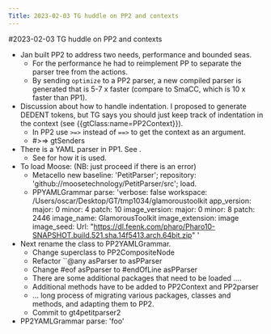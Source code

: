 ---Title: 2023-02-03 TG huddle on PP2 and contexts---#2023-02-03 TG huddle on PP2 and contexts- Jan built PP2 to address two needs, performance and bounded seas.    - For the performance he had to reimplement PP to separate the parser tree from the actions.    - By sending `optimize` to a PP2 parser, a new compiled parser is generated that is 5-7 x faster (compare to SmaCC, which is 10 x faster than PP1).- Discussion about how to handle indentation. I proposed to generate DEDENT tokens, but TG says you should just keep track of indentation in the context (see {{gtClass:name=PP2Context}}).    - In PP2 use `>=>` instead of `==>` to get the context as an argument.    - #>=> gtSenders- There is a YAML parser in PP1. See [](https://github.com/moosetechnology/PetitParser).    - See [](https://github.com/moosetechnology/PetitParser/blob/5bdaf9f36793bf355e863c1accfbcc6162a6b034/src/PetitYAML/PPYAMLGrammar.class.st#L395) for how it is used.- To load Moose: (NB: just proceed if there is an error)    - Metacello new
   baseline: 'PetitParser';
   repository: 'github://moosetechnology/PetitParser/src';
   load.    - PPYAMLGrammar parse: 'verbose: false
workspace: /Users/oscar/Desktop/GT/tmp1034/glamoroustoolkit
app_version:
  major: 0
  minor: 4
  patch: 10
image_version:
  major: 0
  minor: 8
  patch: 2446
image_name: GlamorousToolkit
image_extension: image
image_seed:
  Url: "https://dl.feenk.com/pharo/Pharo10-SNAPSHOT.build.521.sha.14f5413.arch.64bit.zip"
'- Next rename the class to PP2YAMLGrammar.    - Change superclass to PP2CompositeNode    - Refactor ``@any asParser to asPParser    - Change #eof asPparser to #endOfLine asPParser    - There are some additional packages that need to be loaded ....    - Additional methods have to be added to PP2Context and PP2parser    - ... long process of migrating various packages, classes and methods, and adapting them to PP2.    - Commit to gt4petitparser2- PP2YAMLGrammar parse: 'foo'